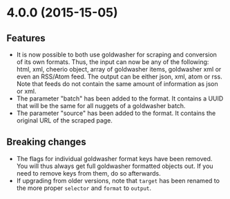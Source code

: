 # 4.0.0 (2015-15-05)

## Features

- It is now possible to both use goldwasher for scraping and conversion of its own formats. Thus, the input can now be any of the following: html, xml, cheerio object, array of goldwasher items, goldwasher xml or even an RSS/Atom feed. The output can be either json, xml, atom or rss. Note that feeds do not contain the same amount of information as json or xml.
- The parameter "batch" has been added to the format. It contains a UUID that will be the same for all nuggets of a goldwasher batch.
- The parameter "source" has been added to the format. It contains the original URL of the scraped page.

## Breaking changes

- The flags for individual goldwasher format keys have been removed. You will thus always get full goldwasher formatted objects out. If you need to remove keys from them, do so afterwards.
- If upgrading from older versions, note that ```target``` has been renamed to the more proper ```selector``` and ```format``` to ```output```.